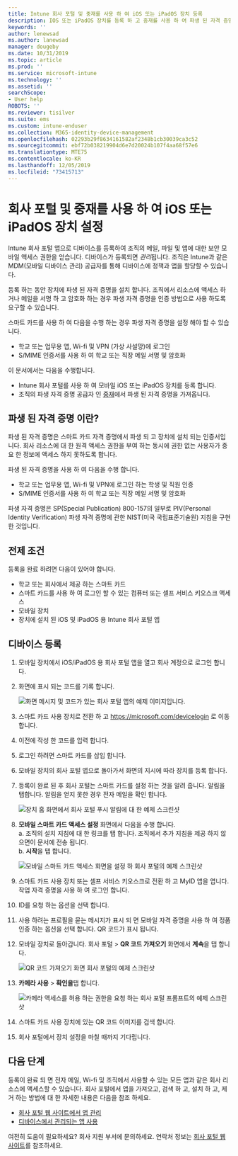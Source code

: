 ```yaml
---
title: Intune 회사 포털 및 중재를 사용 하 여 iOS 또는 iPadOS 장치 등록
description: IOS 또는 iPadOS 장치를 등록 하 고 중재를 사용 하 여 파생 된 자격 증명 인증을 설정 하는 방법을 알아봅니다.
keywords: ''
author: lenewsad
ms.author: lanewsad
manager: dougeby
ms.date: 10/31/2019
ms.topic: article
ms.prod: ''
ms.service: microsoft-intune
ms.technology: ''
ms.assetid: ''
searchScope:
- User help
ROBOTS: ''
ms.reviewer: tisilver
ms.suite: ems
ms.custom: intune-enduser
ms.collection: M365-identity-device-management
ms.openlocfilehash: 02293b29f8634161582af2348b1cb30039ca3c52
ms.sourcegitcommit: ebf72b038219904d6e7d20024b107f4aa68f57e6
ms.translationtype: MTE75
ms.contentlocale: ko-KR
ms.lasthandoff: 12/05/2019
ms.locfileid: "73415713"
---
```

# <a name="set-up-ios-or-ipados-device-with-company-portal-and-intercede"></a>회사 포털 및 중재를 사용 하 여 iOS 또는 iPadOS 장치 설정

Intune 회사 포털 앱으로 디바이스를 등록하여 조직의 메일, 파일 및 앱에 대한 보안 모바일 액세스 권한을 얻습니다.  디바이스가 등록되면 *관리*됩니다. 조직은 Intune과 같은 MDM(모바일 디바이스 관리) 공급자를 통해 디바이스에 정책과 앱을 할당할 수 있습니다.  

등록 하는 동안 장치에 파생 된 자격 증명을 설치 합니다. 조직에서 리소스에 액세스 하거나 메일을 서명 하 고 암호화 하는 경우 파생 자격 증명을 인증 방법으로 사용 하도록 요구할 수 있습니다. 

스마트 카드를 사용 하 여 다음을 수행 하는 경우 파생 자격 증명을 설정 해야 할 수 있습니다.

* 학교 또는 업무용 앱, Wi-fi 및 VPN (가상 사설망)에 로그인
* S/MIME 인증서를 사용 하 여 학교 또는 직장 메일 서명 및 암호화  

이 문서에서는 다음을 수행합니다.  

* Intune 회사 포털를 사용 하 여 모바일 iOS 또는 iPadOS 장치를 등록 합니다.  
* 조직의 파생 자격 증명 공급자 인 [중재](https://www.intercede.com/)에서 파생 된 자격 증명을 가져옵니다.   


## <a name="what-are-derived-credentials"></a>파생 된 자격 증명 이란?  
파생 된 자격 증명은 스마트 카드 자격 증명에서 파생 되 고 장치에 설치 되는 인증서입니다. 회사 리소스에 대 한 원격 액세스 권한을 부여 하는 동시에 권한 없는 사용자가 중요 한 정보에 액세스 하지 못하도록 합니다.  

파생 된 자격 증명을 사용 하 여 다음을 수행 합니다. 
* 학교 또는 업무용 앱, Wi-fi 및 VPN에 로그인 하는 학생 및 직원 인증
* S/MIME 인증서를 사용 하 여 학교 또는 직장 메일 서명 및 암호화  

파생 자격 증명은 SP(Special Publication) 800-157의 일부로 PIV(Personal Identity Verification) 파생 자격 증명에 관한 NIST(미국 국립표준기술원) 지침을 구현한 것입니다.  

## <a name="prerequisites"></a>전제 조건

 등록을 완료 하려면 다음이 있어야 합니다.

* 학교 또는 회사에서 제공 하는 스마트 카드
* 스마트 카드를 사용 하 여 로그인 할 수 있는 컴퓨터 또는 셀프 서비스 키오스크 액세스
* 모바일 장치
* 장치에 설치 된 iOS 및 iPadOS 용 Intune 회사 포털 앱


## <a name="enroll-device"></a>디바이스 등록  
1. 모바일 장치에서 iOS/iPadOS 용 회사 포털 앱을 열고 회사 계정으로 로그인 합니다.  
2. 화면에 표시 되는 코드를 기록 합니다.  

    ![화면 메시지 및 코드가 있는 회사 포털 앱의 예제 이미지입니다.](./media/copy-code-intercede.png)  
1. 스마트 카드 사용 장치로 전환 하 고 https://microsoft.com/devicelogin 로 이동 합니다. 

1. 이전에 작성 한 코드를 입력 합니다.
 
2. 로그인 하려면 스마트 카드를 삽입 합니다.   

3. 모바일 장치의 회사 포털 앱으로 돌아가서 화면의 지시에 따라 장치를 등록 합니다.  
4. 등록이 완료 된 후 회사 포털는 스마트 카드를 설정 하는 것을 알려 줍니다. 알림을 탭합니다. 알림을 얻지 못한 경우 전자 메일을 확인 합니다.   

    ![장치 홈 화면에서 회사 포털 푸시 알림에 대 한 예제 스크린샷](./media/action-required-in-app-intercede.png)  

5. **모바일 스마트 카드 액세스 설정** 화면에서 다음을 수행 합니다.  
    a. 조직의 설치 지침에 대 한 링크를 탭 합니다. 조직에서 추가 지침을 제공 하지 않으면이 문서에 전송 됩니다.  
    b. **시작**을 탭 합니다.  

    ![모바일 스마트 카드 액세스 화면을 설정 하 회사 포털의 예제 스크린샷](./media/smart-card-info-intercede.png)  

6. 스마트 카드 사용 장치 또는 셀프 서비스 키오스크로 전환 하 고 MyID 앱을 엽니다. 작업 자격 증명을 사용 하 여 로그인 합니다.  
7. ID를 요청 하는 옵션을 선택 합니다. 
8. 사용 하려는 프로필을 묻는 메시지가 표시 되 면 모바일 자격 증명을 사용 하 여 정품 인증 하는 옵션을 선택 합니다. QR 코드가 표시 됩니다.  
9. 모바일 장치로 돌아갑니다. 회사 포털 > **QR 코드 가져오기** 화면에서 **계속**을 탭 합니다.  

    ![QR 코드 가져오기 화면 회사 포털의 예제 스크린샷](./media/get-qr-code-intercede.png) 
 
10. **카메라 사용** > **확인을**탭 합니다.  

    ![카메라 액세스를 허용 하는 권한을 요청 하는 회사 포털 프롬프트의 예제 스크린샷](./media/allow-cp-camera-access-intercede.png)  

11. 스마트 카드 사용 장치에 있는 QR 코드 이미지를 검색 합니다. 
12. 회사 포털에서 장치 설정을 마칠 때까지 기다립니다.  

## <a name="next-steps"></a>다음 단계  
등록이 완료 되 면 전자 메일, Wi-fi 및 조직에서 사용할 수 있는 모든 앱과 같은 회사 리소스에 액세스할 수 있습니다. 회사 포털에서 앱을 가져오고, 검색 하 고, 설치 하 고, 제거 하는 방법에 대 한 자세한 내용은 다음을 참조 하세요.

* [회사 포털 웹 사이트에서 앱 관리](manage-apps-cpweb.md)  
* [디바이스에서 관리되는 앱 사용](use-managed-apps-on-your-device-ios.md)  

여전히 도움이 필요하세요? 회사 지원 부서에 문의하세요. 연락처 정보는 [회사 포털 웹 사이트](https://go.microsoft.com/fwlink/?linkid=2010980)를 참조하세요.
